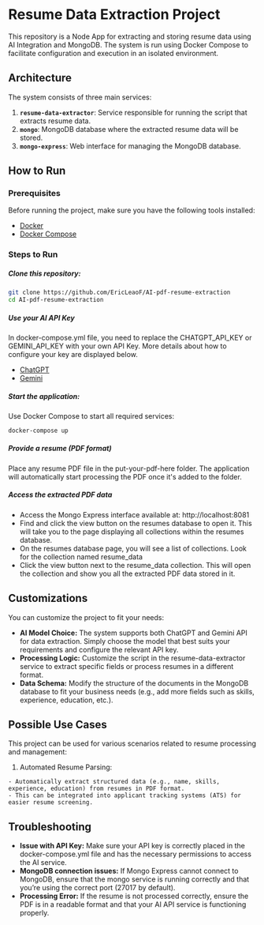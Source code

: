 # Resume Data Extraction Project

This repository is a Node App for extracting and storing resume data using AI Integration and MongoDB. The system is run using Docker Compose to facilitate configuration and execution in an isolated environment.

## Architecture

The system consists of three main services:

1. **`resume-data-extractor`**: Service responsible for running the script that extracts resume data.
2. **`mongo`**: MongoDB database where the extracted resume data will be stored.
3. **`mongo-express`**: Web interface for managing the MongoDB database.

## How to Run

### Prerequisites

Before running the project, make sure you have the following tools installed:

- [Docker](https://www.docker.com/get-started)
- [Docker Compose](https://docs.docker.com/compose/install/)

### Steps to Run

##### Clone this repository:

   ```bash
   git clone https://github.com/EricLeaoF/AI-pdf-resume-extraction
   cd AI-pdf-resume-extraction
   ```

##### Use your AI API Key

In docker-compose.yml file, you need to replace the CHATGPT_API_KEY or GEMINI_API_KEY with your own API Key. More details about how to configure your key are displayed below.

- [ChatGPT](https://platform.openai.com/docs/quickstart)
- [Gemini](https://ai.google.dev/gemini-api/docs/quickstart)

##### Start the application:

Use Docker Compose to start all required services:

  ```bash
  docker-compose up
  ```

##### Provide a resume (PDF format)
  Place any resume PDF file in the put-your-pdf-here folder. The application will automatically start processing the PDF once it's added to the folder.

##### Access the extracted PDF data

  - Access the Mongo Express interface available at: http://localhost:8081
  - Find and click the view button on the resumes database to open it. This will take you to the page displaying all collections within the resumes database.
  - On the resumes database page, you will see a list of collections. Look for the collection named resume_data
  - Click the view button next to the resume_data collection. This will open the collection and show you all the extracted PDF data stored in it.

## Customizations
  You can customize the project to fit your needs:

  * **AI Model Choice:** The system supports both ChatGPT and Gemini API for data extraction. Simply choose the model that best suits your requirements and configure the relevant API key.
  * **Processing Logic:** Customize the script in the resume-data-extractor service to extract specific fields or process resumes in a different format.
  * **Data Schema:** Modify the structure of the documents in the MongoDB database to fit your business needs (e.g., add more fields such as skills, experience, education, etc.).

## Possible Use Cases
  This project can be used for various scenarios related to resume processing and management:

  1. Automated Resume Parsing:

    - Automatically extract structured data (e.g., name, skills, experience, education) from resumes in PDF format.
    - This can be integrated into applicant tracking systems (ATS) for easier resume screening.

## Troubleshooting

* **Issue with API Key:** Make sure your API key is correctly placed in the docker-compose.yml file and has the necessary permissions to access the AI service.
* **MongoDB connection issues:** If Mongo Express cannot connect to MongoDB, ensure that the mongo service is running correctly and that you’re using the correct port (27017 by default).
* **Processing Error:** If the resume is not processed correctly, ensure the PDF is in a readable format and that your AI API service is functioning properly.
